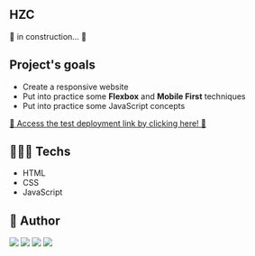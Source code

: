 ## HZC
🚧 in construction... 🚧

## Project's goals
* Create a responsive website
* Put into practice some **Flexbox** and **Mobile First** techniques
* Put into practice some JavaScript concepts


[🔗 Access the test deployment link by clicking here! 💜](https://fernandadiasm.github.io/ecommerce-hzc/)


## 👩🏻‍💻 Techs
* HTML
* CSS
* JavaScript

## 👤 Author
<div>
<p align="left">
<a href="https://www.linkedin.com/in/fernandadiasme" target="_blank"><img src="https://img.shields.io/badge/-LinkedIn-%230077B5?style=for-the-badge&logo=linkedin&logoColor=white" target="_blank"></a>  
<a href = "mailto:fernandadiasme@gmail.com"><img src="https://img.shields.io/badge/-Gmail-%23333?style=for-the-badge&logo=gmail&logoColor=white" target="_blank"></a>
<a href="https://github.com/fernandadiasm" target="_blank"><img src="https://img.shields.io/badge/GitHub-100000?style=for-the-badge&logo=github&logoColor=white" target="_blank"></a>
<a href="https://instagram.com/ferandadias" target="_blank"><img src="https://img.shields.io/badge/-Instagram-%23E4405F?style=for-the-badge&logo=instagram&logoColor=white" target="_blank"></a>
</div>
